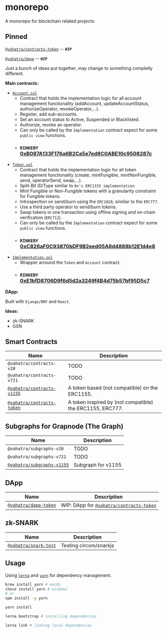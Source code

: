 # monorepo

A monorepo for blockchain related projects.

## Pinned

[`@vahatra/contracts-token`](/contracts/token) -- **`WIP`**

[`@vahatra/dapp`](/dapp) -- **`WIP`**

Just a bunch of ideas put together, may change to something completly different.

**Main contracts:**

- [`Account.sol`](/contracts/token/contracts/Account.sol)
  - Contract that holds the implementation logic for all account management functionality (addAccount, updateAccountStatus, authorizeOperator, revokeOperator,...).
  - Register, add sub-accounts.
  - Set an account status to Active, Suspended or Blacklisted.
  - Authorize, revoke an operator.
  - Can only be called by the `Implementation` contract expect for some `public view` functions.
  - ### `RINKEBY` [0xB087A133F176a6B2Ca5e7ed8C0ABE10c9508287c](https://rinkeby.etherscan.io/dapp/0xb087a133f176a6b2ca5e7ed8c0abe10c9508287c#readContract)
- [`Token.sol`](/contracts/token/contracts/Token.sol)
  - Contract that holds the implementation logic for all token management functionality (create, mintFungible, mintNonFungible, send, operatorSend, swap,...).
  - Split-Bit ID/Type similar to `0x's ERC1155 implementation`.
  - Mint Fungible or Non-Fungible tokens with a granularity constraint for Fungible tokens.
  - Introspection on send/burn using the `ERC1820`, similiar to the `ERC777`.
  - Use a third party operator to send/burn tokens.
  - Swap tokens in one transaction using offline signing and on-chain verification (`ERC712`).
  - Can only be called by the `Implementation` contract expect for some `public view` functions.
  - ### `RINKEBY` [0xC826aF0C93870bDF9B2eed05A8d4888b12E1d4e8](https://rinkeby.etherscan.io/dapp/0xc826af0c93870bdf9b2eed05a8d4888b12e1d4e8#readContract)
- [`Implementation.sol`](/contracts/token/contracts/Implementation.sol)
  - Wrapper arround the `Token` and `Account` contract.
  - ### `RINKEBY` [0xE1bfD8706D9f6d5d2a3249f4B4d75b57bf95D5c7](https://rinkeby.etherscan.io/dapp/0xe1bfd8706d9f6d5d2a3249f4b4d75b57bf95d5c7#writeContract)

**DApp:**

Built with `Django/DRF` and `React`.

**Ideas:**

- zk-SNARK
- GSN

## Smart Contracts

| Name                                           | Description                                               |
| ---------------------------------------------- | --------------------------------------------------------- |
| `@vahatra/contracts-v20`                       | TODO                                                      |
| `@vahatra/contracts-v721`                      | TODO                                                      |
| [`@vahatra/contracts-v1155`](/contracts/v1155) | A token based (not compatible) on the ERC1155.            |
| [`@vahatra/contracts-token`](/contracts/token) | A token inspired by (not compatible) the ERC1155, ERC777. |

## Subgraphs for Grapnode (The Graph)

| Name                                           | Description        |
| ---------------------------------------------- | ------------------ |
| `@vahatra/subgraphs-v20`                       | TODO               |
| `@vahatra/subgraphs-v721`                      | TODO               |
| [`@vahatra/subgraphs-v1155`](/subgraphs/v1155) | Subgraph for v1155 |

## DApp

| Name                                 | Description                                                  |
| ------------------------------------ | ------------------------------------------------------------ |
| [`@vahatra/dapp-token`](/dapp/token) | WIP: DApp for [`@vahatra/contracts-token`](/contracts/token) |

## zk-SNARK

| Name                                    | Description            |
| --------------------------------------- | ---------------------- |
| [`@vahatra/snark-test`](/zk-snark/test) | Testing circom/snarkjs |

## Usage

Using [`lerna`](https://github.com/lerna/lerna) and [`yarn`](https://yarnpkg.com/getting-started/usage) for dependency management.

```bash
brew install yarn # macOs
choco install yarn # windows
# or
npm install -g yarn
```

```bash
yarn install
```

```bash
lerna bootstrap # installing dependencies
```

```bash
lerna link # linking local dependencies
```
